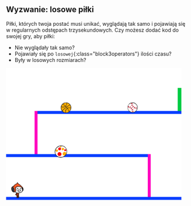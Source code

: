 ## Wyzwanie: losowe piłki

Piłki, których twoja postać musi unikać, wyglądają tak samo i pojawiają się w regularnych odstępach trzysekundowych. Czy możesz dodać kod do swojej gry, aby piłki:

+ Nie wyglądały tak samo?
+ Pojawiały się po `losowej`{:class="block3operators"} ilości czasu?
+ Były w losowych rozmiarach?

![screenshot](images/dodge-ball-random.png)